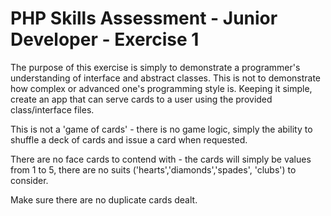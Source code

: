 PHP Skills Assessment - Junior Developer - Exercise 1
=============================

The purpose of this exercise is simply to demonstrate a programmer's understanding of interface and abstract classes.
This is not to demonstrate how complex or advanced one's programming style is.
Keeping it simple, create an app that can serve cards to a user using the provided class/interface files.

This is not a 'game of cards' - there is no game logic, simply the ability to shuffle a deck of cards and issue a card when requested.

There are no face cards to contend with - the cards will simply be values from 1 to 5, there are no suits ('hearts','diamonds','spades', 'clubs') to consider.

Make sure there are no duplicate cards dealt.

